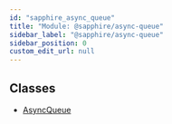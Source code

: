 ```yaml
---
id: "sapphire_async_queue"
title: "Module: @sapphire/async-queue"
sidebar_label: "@sapphire/async-queue"
sidebar_position: 0
custom_edit_url: null
---
```


## Classes

- [AsyncQueue](../classes/sapphire_async_queue.AsyncQueue)
